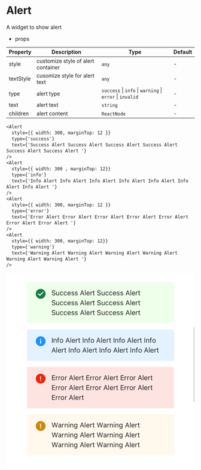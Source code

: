 # Alert

A widget to show alert

- props

| Property  | Description                        | Type                                                     | Default |
|-----------|------------------------------------|----------------------------------------------------------|---------|
|   style   | customize style of alert container | `any`                                                    | -       |
| textStyle | cusomize style for alert text      | `any`                                                    | -       |
| type      | alert type                         | `success` \| `info` \| `warning` \| `error` \| `invalid` | -       |
| text      | alert text                         | `string`                                                 | -       |
| children  | alert content                      | `ReactNode`                                              | -       |

```tsx
<Alert
  style={{ width: 300, marginTop: 12 }}
  type={'success'}
  text={'Success Alert Success Alert Success Alert Success Alert Success Alert Success Alert '}
/>
<Alert
  style={{ width: 300 , marginTop: 12}}
  type={'info'}
  text={'Info Alert Info Alert Info Alert Info Alert Info Alert Info Alert Info Alert '}
/>
<Alert
  style={{ width: 300, marginTop: 12 }}
  type={'error'}
  text={'Error Alert Error Alert Error Alert Error Alert Error Alert Error Alert Error Alert '}
/>
<Alert
  style={{ width: 300, marginTop: 12}}
  type={'warning'}
  text={'Warning Alert Warning Alert Warning Alert Warning Alert Warning Alert Warning Alert '}
/>
```

![alert](./img/alert.png)